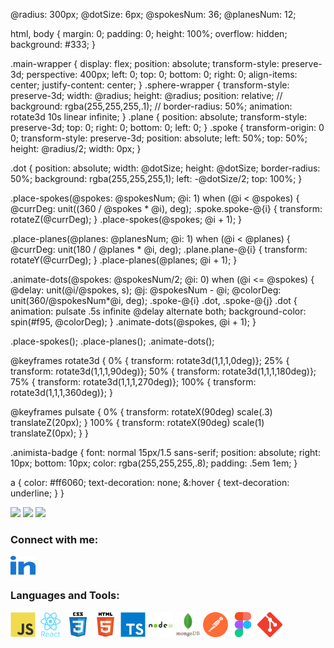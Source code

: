 @radius: 300px;
@dotSize: 6px;
@spokesNum: 36;
@planesNum: 12;

html, body {
  margin: 0;
  padding: 0;
  height: 100%;
  overflow: hidden;
   background: #333;
}

.main-wrapper {
  display: flex;
  position: absolute;
	transform-style: preserve-3d;
	perspective: 400px;
  left: 0;
  top: 0;
  bottom: 0;
  right: 0;
  align-items: center;
  justify-content: center;
}
.sphere-wrapper {
	transform-style: preserve-3d;
  width: @radius;
  height: @radius;
  position: relative;
  // background: rgba(255,255,255,.1);
  // border-radius: 50%;
  animation: rotate3d 10s linear infinite;
}
.plane {
  position: absolute;
  transform-style: preserve-3d;
  top: 0;
  right: 0;
  bottom: 0;
  left: 0;
}
.spoke {
  transform-origin: 0 0;
  transform-style: preserve-3d;
  position: absolute;
  left: 50%;
  top: 50%;
  height: @radius/2;
  width: 0px;
  }

.dot {
  position: absolute;
  width: @dotSize;
  height: @dotSize;
  border-radius: 50%;
  background: rgba(255,255,255,1);
  left: -@dotSize/2;
  top: 100%;
  }

.place-spokes(@spokes: @spokesNum; @i: 1) when (@i < @spokes) {
  @currDeg: unit((360 / @spokes * @i), deg);
  .spoke.spoke-@{i} {
    transform: rotateZ(@currDeg);
  }
  .place-spokes(@spokes; @i + 1);
}

.place-planes(@planes: @planesNum; @i: 1) when (@i < @planes) {
  @currDeg: unit(180 / @planes * @i, deg);
  .plane.plane-@{i} {
    transform: rotateY(@currDeg);
  }
  .place-planes(@planes; @i + 1);
}

.animate-dots(@spokes: @spokesNum/2; @i: 0) when (@i <= @spokes) {
  @delay: unit(@i/@spokes, s);
  @j: @spokesNum - @i;
  @colorDeg: unit(360/@spokesNum*@i, deg);
  .spoke-@{i} .dot, .spoke-@{j} .dot  {
    animation: pulsate .5s infinite @delay alternate both;
    background-color: spin(#f95, @colorDeg);
  }
  .animate-dots(@spokes, @i + 1);
}

.place-spokes();
.place-planes();
.animate-dots();

@keyframes rotate3d {
	  0% { transform: rotate3d(1,1,1,0deg)};
   25% { transform: rotate3d(1,1,1,90deg)};
   50% { transform: rotate3d(1,1,1,180deg)};
   75% { transform: rotate3d(1,1,1,270deg)};
	100% { transform: rotate3d(1,1,1,360deg)};
}

@keyframes pulsate {
    0% { transform: rotateX(90deg) scale(.3) translateZ(20px); }
  100% { transform: rotateX(90deg) scale(1) translateZ(0px); }
}

.animista-badge {
  font: normal 15px/1.5 sans-serif;
  position: absolute;
  right: 10px;
  bottom: 10px;
  color: rgba(255,255,255,.8);
  padding: .5em 1em;
}

a {
  color: #ff6060;
  text-decoration: none;
  &:hover { text-decoration: underline; }
}


<div> <a href="https://www.linkedin.com/in/https://www.linkedin.com/in/tetyana-masyenko-3533942a5/" target="_blank"><img src="https://img.shields.io/badge/LinkedIn-0077B5?style=for-the-badge&logo=linkedin&logoColor=white" target="_blank"></a>
<a href="https://github.com/https://github.com/Masenko2604/Masenko2604" target="_blank"><img src="https://img.shields.io/badge/GitHub-100000?style=for-the-badge&logo=github&logoColor=white" target="_blank"></a>
<a href = "mailto:masyenko@gmail.com"><img src="https://img.shields.io/badge/-Gmail-%23333?style=for-the-badge&logo=gmail&logoColor=white" target="_blank"></a>
</div><h3 align="left">Connect with me:</h3>
<p align="left">
<a href="https://linkedin.com/in/https://www.linkedin.com/in/tetyana-masyenko-3533942a5/" target="blank"><img align="center" src="https://raw.githubusercontent.com/teamedwardforever/Readme-Generator/71f25dd8b98329b168142a6b782a107b75eab178/svg/Social/linked-in-alt.svg" alt="https://www.linkedin.com/in/tetyana-masyenko-3533942a5/" height="30" width="40" /></a></p>

<h3 align="left">Languages and Tools:</h3>
<p align="left">
<img src="https://raw.githubusercontent.com/teamedwardforever/Readme-Generator/71f25dd8b98329b168142a6b782a107b75eab178/svg/Skills/Languages/javascript-original.svg" alt="Javascript" width="40" height="40"/>
<img src="https://raw.githubusercontent.com/teamedwardforever/Readme-Generator/71f25dd8b98329b168142a6b782a107b75eab178/svg/Skills/Frontend/react-original-wordmark.svg" alt="React" width="40" height="40"/>
<img src="https://raw.githubusercontent.com/teamedwardforever/Readme-Generator/71f25dd8b98329b168142a6b782a107b75eab178/svg/Skills/Frontend/css3-original-wordmark.svg" alt="Css" width="40" height="40"/>
<img src="https://raw.githubusercontent.com/teamedwardforever/Readme-Generator/71f25dd8b98329b168142a6b782a107b75eab178/svg/Skills/Frontend/html5-original-wordmark.svg" alt="HTML" width="40" height="40"/>
<img src="https://raw.githubusercontent.com/teamedwardforever/Readme-Generator/71f25dd8b98329b168142a6b782a107b75eab178/svg/Skills/Languages/typescript-original.svg" alt="Typescript" width="40" height="40"/>
<img src="https://raw.githubusercontent.com/teamedwardforever/Readme-Generator/71f25dd8b98329b168142a6b782a107b75eab178/svg/Skills/Backend/nodejs-original-wordmark.svg" alt="NodeJs" width="40" height="40"/>
<img src="https://raw.githubusercontent.com/teamedwardforever/Readme-Generator/71f25dd8b98329b168142a6b782a107b75eab178/svg/Skills/Database/mongodb-original-wordmark.svg" alt="Mongodb" width="40" height="40"/>
<img src="https://raw.githubusercontent.com/teamedwardforever/Readme-Generator/71f25dd8b98329b168142a6b782a107b75eab178/svg/Skills/Software/getpostman-icon.svg" alt="Postman" width="40" height="40"/>
<img src="https://raw.githubusercontent.com/teamedwardforever/Readme-Generator/71f25dd8b98329b168142a6b782a107b75eab178/svg/Skills/Software/figma-icon.svg" alt="Figma" width="40" height="40"/>
<img src="https://raw.githubusercontent.com/teamedwardforever/Readme-Generator/71f25dd8b98329b168142a6b782a107b75eab178/svg/Skills/Other/git-scm-icon.svg" alt="Git" width="40" height="40"/>
</p>







